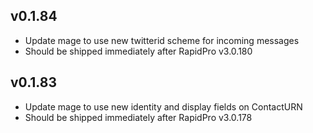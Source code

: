 v0.1.84
---------
 * Update mage to use new twitterid scheme for incoming messages
 * Should be shipped immediately after RapidPro v3.0.180

v0.1.83
---------
 * Update mage to use new identity and display fields on ContactURN
 * Should be shipped immediately after RapidPro v3.0.178
